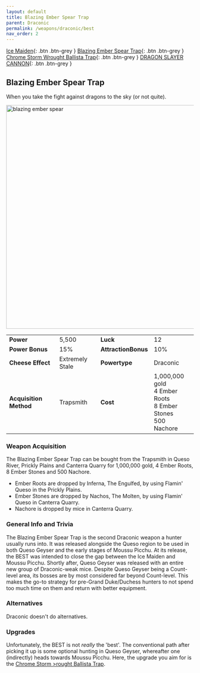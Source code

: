 ```yaml
---
layout: default
title: Blazing Ember Spear Trap
parent: Draconic
permalink: /weapons/draconic/best
nav_order: 2
---
```


<span class="fs-1">[Ice Maiden](/weapons/draconic/im){: .btn .btn-grey } </span><span class="fs-1"> [Blazing Ember Spear Trap](/weapons/draconic/best){: .btn .btn-grey } </span><span class="fs-1"> [Chrome Storm Wrought Ballista Trap](/weapons/draconic/cswb){: .btn .btn-grey } </span><span class="fs-1"> [DRAGON SLAYER CANNON](/weapons/draconic/dsc){: .btn .btn-grey } </span>

## Blazing Ember Spear Trap

When you take the fight against dragons to the sky (or not quite).

<img src="/assets/images/weapons/best.png" alt="blazing ember spear" width="600">

|                        |                 |                     |                                                                        |
| ---------------------- | --------------- | ------------------- | ---------------------------------------------------------------------- |
| **Power**              | 5,500           | **Luck**            | 12                                                                     |
| **Power Bonus**        | 15%             | **AttractionBonus** | 10%                                                                    |
| **Cheese Effect**      | Extremely Stale | **Powertype**       | Draconic                                                               |
| **Acquisition Method** | Trapsmith       | **Cost**            | 1,000,000 gold <br> 4 Ember Roots <br> 8 Ember Stones <br> 500 Nachore |

### Weapon Acquisition

The Blazing Ember Spear Trap can be bought from the Trapsmith in Queso River, Prickly Plains and Canterra Quarry for 1,000,000 gold, 4 Ember Roots, 8 Ember Stones and 500 Nachore.

- Ember Roots are dropped by Inferna, The Engulfed, by using Flamin' Queso in the Prickly Plains.
- Ember Stones are dropped by Nachos, The Molten, by using Flamin' Queso in Canterra Quarry.
- Nachore is dropped by mice in Canterra Quarry.

### General Info and Trivia

The Blazing Ember Spear Trap is the second Draconic weapon a hunter usually runs into. It was released alongside the Queso region to be used in both Queso Geyser and the early stages of Moussu Picchu.
At its release, the BEST was intended to close the gap between the Ice Maiden and Moussu Picchu. Shortly after, Queso Geyser was released with an entire new group of Draconic-weak mice. Despite Queso Geyser being a Count-level area, its bosses are by most considered far beyond Count-level. This makes the go-to strategy for pre-Grand Duke/Duchess hunters to not spend too much time on them and return with better equipment.

### Alternatives

Draconic doesn't do alternatives.

### Upgrades

Unfortunately, the BEST is not _really_ the 'best'. The conventional path after picking it up is some optional hunting in Queso Geyser, whereafter one (indirectly) heads towards Moussu Pïcchu. Here, the upgrade you aim for is the [Chrome Storm >rought Ballista Trap](/weapons/draconic/cswb).
